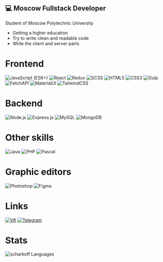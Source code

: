 ## 💻 Moscow Fullstack Developer

Student of Moscow Polytechnic University

- Getting a higher education
- Try to write clean and readable code
- Write the client and server parts

# Frontend

![JavaScript (ES6+)](https://img.shields.io/badge/-JavaScript-%23F7DF1C?style=flat&logo=javascript&logoColor=000000&color=%23FFCE5A) 
![React](https://img.shields.io/badge/-React-61DAFB?style=flat&logo=react&logoColor=black)
![Redux](https://img.shields.io/badge/-Redux-764ABC?style=flat&logo=redux&logoColor=black)
![SCSS](https://img.shields.io/badge/-Sass-CC6699?style=flat&logo=html5&logoColor=ffffff)
![HTML5](https://img.shields.io/badge/-HTML5-%23E44D27?style=flat&logo=html5&logoColor=ffffff)
![CSS3](https://img.shields.io/badge/-CSS3-%231572B6?style=flat&logo=css3)
![Gulp](https://img.shields.io/badge/-Gulp-red?style=flat&logo=gulp&logoColor=F59895)
![FetchAPI](https://img.shields.io/badge/-FetchAPI-orange)
![MaterialUI](https://img.shields.io/badge/-MaterialUI-9cf)
![TailwindCSS](https://img.shields.io/badge/-TailwindCSS-9cf)

# Backend

![Node.js](https://img.shields.io/badge/-Node.js-green?style=flat&logo=node.js&color=black)
![Express.js](https://img.shields.io/badge/-Express.js-blue)
![MySQL](https://img.shields.io/badge/-MySQL-red?style=flat&logo=mysql&color=black&logoColor=5DCEF5)
![MongoDB](https://img.shields.io/badge/-MongoDB-orange)

# Other skills

![Java](https://img.shields.io/badge/-Java-purple)
![PHP](https://img.shields.io/badge/-PHP-blue)
![Pascal](https://img.shields.io/badge/-Pascal-lightgrey)

# Graphic editors

![Photoshop](https://img.shields.io/badge/-Photoshop-blue)
![Figma](https://img.shields.io/badge/-Figma-ff69b4)

# Links

[![VK](https://img.shields.io/badge/-VK-blue)](https://vk.com/fiverust_ru)
[![Telegram](https://img.shields.io/badge/-Telegram-blue)](https://t.me/shark0ff)

# Stats  
  
![scharkoff Languages](https://github-readme-stats.vercel.app/api/top-langs/?username=scharkoff&layout=compact&count_private=true&theme=material-palenight)
